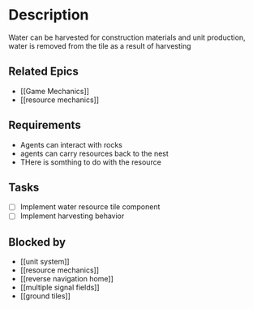 # Description

Water can be harvested for construction materials and unit production, water is removed from the tile as a result of harvesting
## Related Epics
- [[Game Mechanics]]
- [[resource mechanics]]

## Requirements

- Agents can interact with rocks
- agents can carry resources back to the nest
- THere is somthing to do with the resource

## Tasks 

- [ ] Implement water resource tile component
- [ ] Implement harvesting behavior

## Blocked by 

- [[unit system]]
- [[resource mechanics]]
- [[reverse navigation home]]
- [[multiple signal fields]]
- [[ground tiles]]